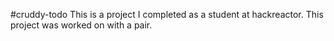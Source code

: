 #cruddy-todo This is a project I completed as a student at hackreactor. This project was worked on with a pair.
